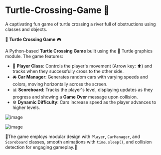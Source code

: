 # Turtle-Crossing-Game 🐢
 A captivating fun game of turtle crossing a river full of obstructions using classes and objects.
 
🚗 **Turtle Crossing Game** 🎮  

A Python-based **Turtle Crossing Game** built using the 🐢 Turtle graphics module. The game features:  
- 🐢 **Player Class**: Controls the player's movement (Arrow key: ⬆️) and tracks when they successfully cross to the other side.  
- 🚘 **Car Manager**: Generates random cars with varying speeds and colors, moving horizontally across the screen.  
- 📊 **Scoreboard**: Tracks the player's level, displaying updates as they progress and showing a **Game Over** message upon collision.  
- ⚙️ **Dynamic Difficulty**: Cars increase speed as the player advances to higher levels.  

![image](https://github.com/user-attachments/assets/5d5aefe9-1f40-4376-acb1-6a7a29250535)

![image](https://github.com/user-attachments/assets/ba8265c8-28a6-4eb3-87dd-cebb7943dc5a)

🎉The game employs modular design with `Player`, `CarManager`, and `Scoreboard` classes, smooth animations with `time.sleep()`, and collision detection for engaging gameplay.🏁 
